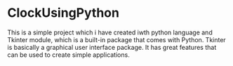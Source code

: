 # ClockUsingPython
This is a simple project which i have created iwth python language and Tkinter module, which is a built-in package that comes with Python. Tkinter is basically a graphical user interface package. It has great features that can be used to create simple applications. 





